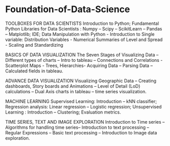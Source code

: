 # Foundation-of-Data-Science

TOOLBOXES FOR DATA SCIENTISTS 
Introduction to Python; Fundamental Python Libraries for Data Scientists : Numpy – Scipy –
ScikitLearn – Pandas – Matplotlib; IDE; Data Manipulation with Python - Introduction to
Single variable: Distribution Variables - Numerical Summaries of Level and Spread - Scaling
and Standardizing

BASICS OF DATA VISUALIZATION 
The Seven Stages of Visualizing Data – Different types of charts – Intro to tableau –
Connections and Correlations - Scatterplot Maps - Trees, Hierarchies- Acquiring Data –
Parsing Data – Calculated fields in tableau.

ADVANCE DATA VISUALIZATION 
Visualizing Geographic Data – Creating dashboards, Story boards and Animations – Level of
Detail (LoD) calculations – Dual Axis charts in tableau – time series visualization.

MACHINE LEARNING 
Supervised Learning: Introduction – kNN classifier; Regression analysis: Linear regression –
Logistic regression; Unsupervised Learning : Introduction – Clustering; Evaluation metrics.

TIME SERIES, TEXT AND IMAGE EXPLORATION 
Introduction to Time series –Algorithms for handling time series– Introduction to text
processing – Regular Expressions – Basic text processing – Introduction to Image data
exploration.
